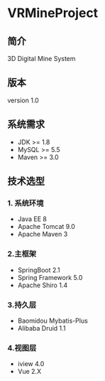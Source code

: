 # VRMineProject
## 简介
3D Digital Mine System
## 版本
version 1.0
## 系统需求
- JDK >= 1.8
- MySQL >= 5.5
- Maven >= 3.0
## 技术选型
### 1. 系统环境
- Java EE 8
- Apache Tomcat 9.0
- Apache Maven 3
### 2.主框架
- SpringBoot 2.1
- Spring Framework 5.0
- Apache Shiro 1.4
### 3.持久层
- Baomidou Mybatis-Plus 
- Alibaba Druid 1.1
### 4.视图层
- iview 4.0
- Vue 2.X